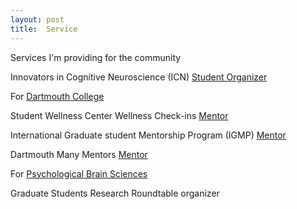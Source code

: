 ```yaml
---
layout: post
title:  Service
---
```

Services I'm providing for the community

Innovators in Cognitive Neuroscience (ICN) [Student Organizer](https://innovatorsincogneuro.github.io/our-team.html)

For [Dartmouth College](https://home.dartmouth.edu/)

Student Wellness Center Wellness Check-ins [Mentor](https://students.dartmouth.edu/wellness-center/wellness-mindfulness/wellness-check-ins/swc-wellness-check-ins)

International Graduate student Mentorship Program (IGMP) [Mentor](https://sites.dartmouth.edu/igmp/)

Dartmouth Many Mentors [Mentor](https://www.dartmouthmanymentors.org/)


For [Psychological Brain Sciences](https://pbs.dartmouth.edu/)

Graduate Students Research Roundtable organizer


